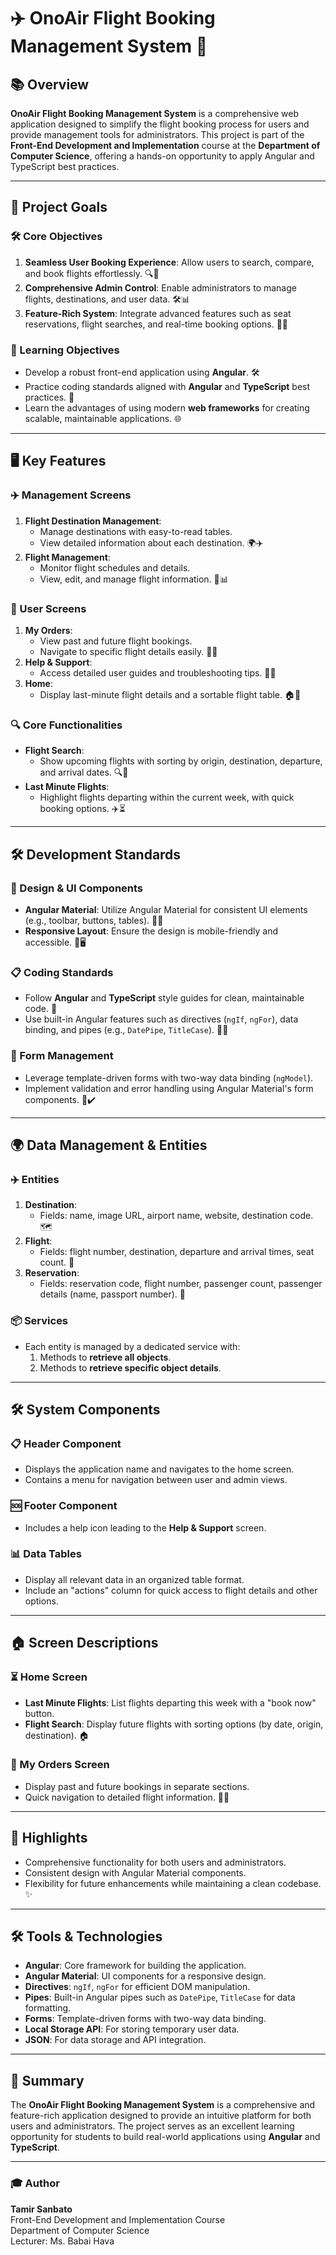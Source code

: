 # ✈️ OnoAir Flight Booking Management System 🛫

## 📚 Overview

**OnoAir Flight Booking Management System** is a comprehensive web application designed to simplify the flight booking process for users and provide management tools for administrators. This project is part of the **Front-End Development and Implementation** course at the **Department of Computer Science**, offering a hands-on opportunity to apply Angular and TypeScript best practices.

---

## 🎯 Project Goals

### 🛠️ Core Objectives
1. **Seamless User Booking Experience**: Allow users to search, compare, and book flights effortlessly. 🔍💺
2. **Comprehensive Admin Control**: Enable administrators to manage flights, destinations, and user data. 🛠️📊
3. **Feature-Rich System**: Integrate advanced features such as seat reservations, flight searches, and real-time booking options. 🚀🎯

### 📘 Learning Objectives
- Develop a robust front-end application using **Angular**. 🛠️
- Practice coding standards aligned with **Angular** and **TypeScript** best practices. 📜
- Learn the advantages of using modern **web frameworks** for creating scalable, maintainable applications. 🌐

---

## 🖥️ Key Features

### ✈️ Management Screens
1. **Flight Destination Management**:
   - Manage destinations with easy-to-read tables.
   - View detailed information about each destination. 🌍✈️
2. **Flight Management**:
   - Monitor flight schedules and details.
   - View, edit, and manage flight information. 📅📊

### 🛒 User Screens
1. **My Orders**:
   - View past and future flight bookings.
   - Navigate to specific flight details easily. 📂🛫
2. **Help & Support**:
   - Access detailed user guides and troubleshooting tips. 📘🆘
3. **Home**:
   - Display last-minute flight details and a sortable flight table. 🏠📅

### 🔍 Core Functionalities
- **Flight Search**:
  - Show upcoming flights with sorting by origin, destination, departure, and arrival dates. 🔍📅
- **Last Minute Flights**:
  - Highlight flights departing within the current week, with quick booking options. ✈️⏳

---

## 🛠️ Development Standards

### 🎨 Design & UI Components
- **Angular Material**: Utilize Angular Material for consistent UI elements (e.g., toolbar, buttons, tables). 🎨✨
- **Responsive Layout**: Ensure the design is mobile-friendly and accessible. 📱🖥️

### 📋 Coding Standards
- Follow **Angular** and **TypeScript** style guides for clean, maintainable code. 📜
- Use built-in Angular features such as directives (`ngIf`, `ngFor`), data binding, and pipes (e.g., `DatePipe`, `TitleCase`). 🧑‍💻

### 📄 Form Management
- Leverage template-driven forms with two-way data binding (`ngModel`).
- Implement validation and error handling using Angular Material's form components. 📝✔️

---

## 🌍 Data Management & Entities

### ✈️ Entities
1. **Destination**:
   - Fields: name, image URL, airport name, website, destination code. 🗺️
2. **Flight**:
   - Fields: flight number, destination, departure and arrival times, seat count. 🛫
3. **Reservation**:
   - Fields: reservation code, flight number, passenger count, passenger details (name, passport number). 🛒

### 📦 Services
- Each entity is managed by a dedicated service with:
  1. Methods to **retrieve all objects**.
  2. Methods to **retrieve specific object details**.

---

## 🛠️ System Components

### 📋 Header Component
- Displays the application name and navigates to the home screen.
- Contains a menu for navigation between user and admin views.

### 🆘 Footer Component
- Includes a help icon leading to the **Help & Support** screen.

### 📊 Data Tables
- Display all relevant data in an organized table format.
- Include an "actions" column for quick access to flight details and other options.

---

## 🏠 Screen Descriptions

### ⏳ Home Screen
- **Last Minute Flights**: List flights departing this week with a "book now" button.
- **Flight Search**: Display future flights with sorting options (by date, origin, destination). 🏠

### 🛒 My Orders Screen
- Display past and future bookings in separate sections.
- Quick navigation to detailed flight information. 🛒📂

---

## 🌟 Highlights

- Comprehensive functionality for both users and administrators.
- Consistent design with Angular Material components.
- Flexibility for future enhancements while maintaining a clean codebase. ✨

---

## 🛠️ Tools & Technologies

- **Angular**: Core framework for building the application.
- **Angular Material**: UI components for a responsive design.
- **Directives**: `ngIf`, `ngFor` for efficient DOM manipulation.
- **Pipes**: Built-in Angular pipes such as `DatePipe`, `TitleCase` for data formatting.
- **Forms**: Template-driven forms with two-way data binding.
- **Local Storage API**: For storing temporary user data.
- **JSON**: For data storage and API integration.

---

## 🚀 Summary

The **OnoAir Flight Booking Management System** is a comprehensive and feature-rich application designed to provide an intuitive platform for both users and administrators. The project serves as an excellent learning opportunity for students to build real-world applications using **Angular** and **TypeScript**.

---

### 🎓 Author

**Tamir Sanbato**  
Front-End Development and Implementation Course  
Department of Computer Science  
Lecturer: Ms. Babai Hava





